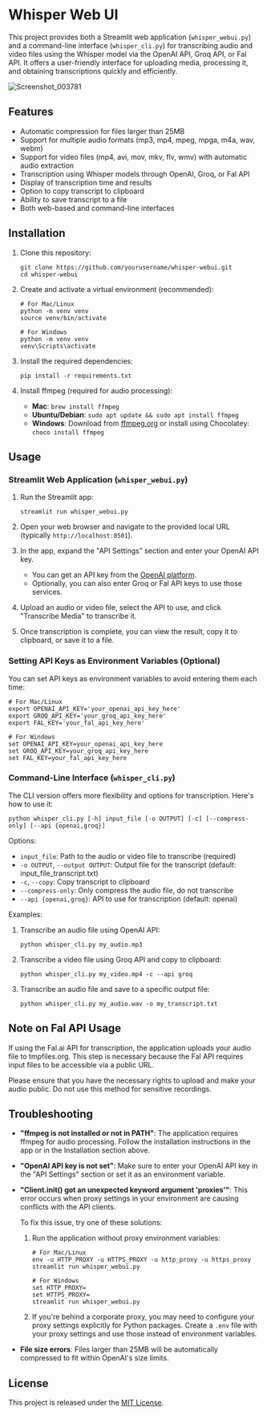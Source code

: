# Whisper Web UI

This project provides both a Streamlit web application (`whisper_webui.py`) and a command-line interface (`whisper_cli.py`) for transcribing audio and video files using the Whisper model via the OpenAI API, Groq API, or Fal API. It offers a user-friendly interface for uploading media, processing it, and obtaining transcriptions quickly and efficiently.

![Screenshot_003781](https://github.com/piercecohen1/whisper-webui/assets/19575201/b1eedffc-1cdb-4671-bfcb-156d770d68ea)

## Features

- Automatic compression for files larger than 25MB
- Support for multiple audio formats (mp3, mp4, mpeg, mpga, m4a, wav, webm)
- Support for video files (mp4, avi, mov, mkv, flv, wmv) with automatic audio extraction
- Transcription using Whisper models through OpenAI, Groq, or Fal API
- Display of transcription time and results
- Option to copy transcript to clipboard
- Ability to save transcript to a file
- Both web-based and command-line interfaces

## Installation

1. Clone this repository:
   ```
   git clone https://github.com/yourusername/whisper-webui.git
   cd whisper-webui
   ```

2. Create and activate a virtual environment (recommended):
   ```
   # For Mac/Linux
   python -m venv venv
   source venv/bin/activate
   
   # For Windows
   python -m venv venv
   venv\Scripts\activate
   ```

3. Install the required dependencies:
   ```
   pip install -r requirements.txt
   ```

4. Install ffmpeg (required for audio processing):
   - **Mac**: `brew install ffmpeg`
   - **Ubuntu/Debian**: `sudo apt update && sudo apt install ffmpeg`
   - **Windows**: Download from [ffmpeg.org](https://ffmpeg.org/download.html) or install using Chocolatey: `choco install ffmpeg`

## Usage

### Streamlit Web Application (`whisper_webui.py`)

1. Run the Streamlit app:
   ```
   streamlit run whisper_webui.py
   ```

2. Open your web browser and navigate to the provided local URL (typically `http://localhost:8501`).

3. In the app, expand the "API Settings" section and enter your OpenAI API key.
   - You can get an API key from the [OpenAI platform](https://platform.openai.com/api-keys).
   - Optionally, you can also enter Groq or Fal API keys to use those services.

4. Upload an audio or video file, select the API to use, and click "Transcribe Media" to transcribe it.

5. Once transcription is complete, you can view the result, copy it to clipboard, or save it to a file.

### Setting API Keys as Environment Variables (Optional)

You can set API keys as environment variables to avoid entering them each time:

```
# For Mac/Linux
export OPENAI_API_KEY='your_openai_api_key_here'
export GROQ_API_KEY='your_groq_api_key_here'
export FAL_KEY='your_fal_api_key_here'

# For Windows
set OPENAI_API_KEY=your_openai_api_key_here
set GROQ_API_KEY=your_groq_api_key_here
set FAL_KEY=your_fal_api_key_here
```

### Command-Line Interface (`whisper_cli.py`)

The CLI version offers more flexibility and options for transcription. Here's how to use it:

```
python whisper_cli.py [-h] input_file [-o OUTPUT] [-c] [--compress-only] [--api {openai,groq}]
```

Options:
- `input_file`: Path to the audio or video file to transcribe (required)
- `-o OUTPUT`, `--output OUTPUT`: Output file for the transcript (default: input_file_transcript.txt)
- `-c`, `--copy`: Copy transcript to clipboard
- `--compress-only`: Only compress the audio file, do not transcribe
- `--api {openai,groq}`: API to use for transcription (default: openai)

Examples:

1. Transcribe an audio file using OpenAI API:
   ```
   python whisper_cli.py my_audio.mp3
   ```

2. Transcribe a video file using Groq API and copy to clipboard:
   ```
   python whisper_cli.py my_video.mp4 -c --api groq
   ```

3. Transcribe an audio file and save to a specific output file:
   ```
   python whisper_cli.py my_audio.wav -o my_transcript.txt
   ```

## Note on Fal API Usage

If using the Fal.ai API for transcription, the application uploads your audio file to tmpfiles.org. This step is necessary because the Fal API requires input files to be accessible via a public URL.

Please ensure that you have the necessary rights to upload and make your audio public. Do not use this method for sensitive recordings.

## Troubleshooting

- **"ffmpeg is not installed or not in PATH"**: The application requires ffmpeg for audio processing. Follow the installation instructions in the app or in the Installation section above.
- **"OpenAI API key is not set"**: Make sure to enter your OpenAI API key in the "API Settings" section or set it as an environment variable.
- **"Client.init() got an unexpected keyword argument 'proxies'"**: This error occurs when proxy settings in your environment are causing conflicts with the API clients.
  
  To fix this issue, try one of these solutions:
  
  1. Run the application without proxy environment variables:
     ```
     # For Mac/Linux
     env -u HTTP_PROXY -u HTTPS_PROXY -u http_proxy -u https_proxy streamlit run whisper_webui.py
     
     # For Windows
     set HTTP_PROXY=
     set HTTPS_PROXY=
     streamlit run whisper_webui.py
     ```
  
  2. If you're behind a corporate proxy, you may need to configure your proxy settings explicitly for Python packages. 
     Create a `.env` file with your proxy settings and use those instead of environment variables.

- **File size errors**: Files larger than 25MB will be automatically compressed to fit within OpenAI's size limits.

## License

This project is released under the [MIT License](LICENSE).
